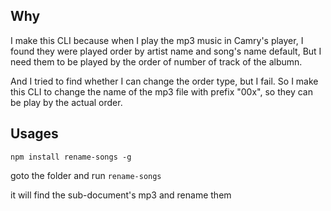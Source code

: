 ## Why

I make this CLI because when I play the mp3 music in Camry's player, I found they were played order by artist name and song's name default, 
But I need them to be played by the order of number of track of the albumn.

And I tried to find whether I can change the order type, but I fail. So I make this CLI to change the name of the mp3 file with prefix "00x", so they can be play by the actual order.


## Usages

`npm install rename-songs -g`

goto the folder and run `rename-songs`

it will find the sub-document's mp3 and rename them